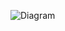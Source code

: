 ![Diagram](https://www.planttext.com/api/plantuml/png/UhzxlqDnIM9HIMbk3bToJc9niO9ZNcPkOev2DPU2Wa9mIL5cNhf2Nc9kAeXRbf-Pef2RNvQgeSbLomLLxvAV3b4CbarABCg6o4BDiQdHrGMfuN98pKi1sG80003__mC0)

